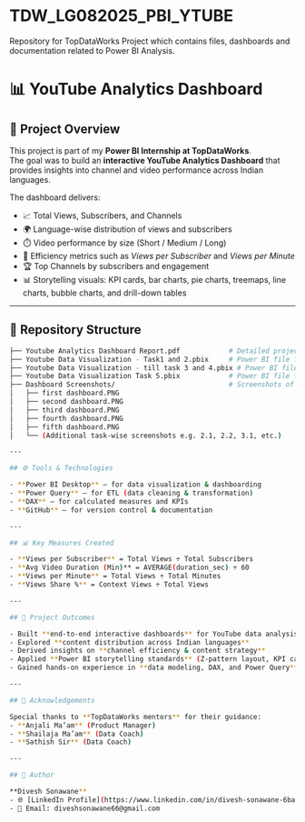 # TDW_LG082025_PBI_YTUBE
Repository for TopDataWorks Project which contains files, dashboards and documentation related to Power BI Analysis.

# 📊 YouTube Analytics Dashboard  

## 📌 Project Overview  
This project is part of my **Power BI Internship at TopDataWorks**.  
The goal was to build an **interactive YouTube Analytics Dashboard** that provides insights into channel and video performance across Indian languages.  

The dashboard delivers:  
- 📈 Total Views, Subscribers, and Channels  
- 🌍 Language-wise distribution of views and subscribers  
- ⏱️ Video performance by size (Short / Medium / Long)  
- 🔎 Efficiency metrics such as *Views per Subscriber* and *Views per Minute*  
- 🏆 Top Channels by subscribers and engagement  
- 📊 Storytelling visuals: KPI cards, bar charts, pie charts, treemaps, line charts, bubble charts, and drill-down tables  

---

## 📂 Repository Structure  

```bash
├── Youtube Analytics Dashboard Report.pdf            # Detailed project report
├── Youtube Data Visualization - Task1 and 2.pbix     # Power BI file for Task 1 & 2
├── Youtube Data Visualization - till task 3 and 4.pbix # Power BI file for Task 3 & 4
├── Youtube Data Visualization Task 5.pbix            # Power BI file for Task 5
├── Dashboard Screenshots/                            # Screenshots of dashboards
│   ├── first dashboard.PNG
│   ├── second dashboard.PNG
│   ├── third dashboard.PNG
│   ├── fourth dashboard.PNG
│   ├── fifth dashboard.PNG
│   └── (Additional task-wise screenshots e.g. 2.1, 2.2, 3.1, etc.)

---

## ⚙️ Tools & Technologies  

- **Power BI Desktop** – for data visualization & dashboarding  
- **Power Query** – for ETL (data cleaning & transformation)  
- **DAX** – for calculated measures and KPIs  
- **GitHub** – for version control & documentation  

---

## 📊 Key Measures Created  

- **Views per Subscriber** = Total Views ÷ Total Subscribers  
- **Avg Video Duration (Min)** = AVERAGE(duration_sec) ÷ 60  
- **Views per Minute** = Total Views ÷ Total Minutes  
- **Views Share %** = Context Views ÷ Total Views  

---

## 🎯 Project Outcomes  

- Built **end-to-end interactive dashboards** for YouTube data analysis  
- Explored **content distribution across Indian languages**  
- Derived insights on **channel efficiency & content strategy**  
- Applied **Power BI storytelling standards** (Z-pattern layout, KPI cards, advanced visuals)  
- Gained hands-on experience in **data modeling, DAX, and Power Query**  

---

## 🙏 Acknowledgements  

Special thanks to **TopDataWorks mentors** for their guidance:  
- **Anjali Ma’am** (Product Manager)  
- **Shailaja Ma’am** (Data Coach)  
- **Sathish Sir** (Data Coach)  

---

## 🚀 Author  

**Divesh Sonawane**  
- 🌐 [LinkedIn Profile](https://www.linkedin.com/in/divesh-sonawane-6ba631297)  
- 📧 Email: diveshsonawane66@gmail.com  
